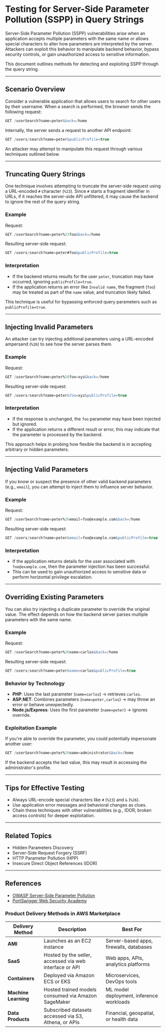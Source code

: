 # Testing for Server-Side Parameter Pollution (SSPP) in Query Strings

Server-Side Parameter Pollution (SSPP) vulnerabilities arise when an application accepts multiple parameters with the same name or allows special characters to alter how parameters are interpreted by the server. Attackers can exploit this behavior to manipulate backend behavior, bypass security controls, or gain unauthorized access to sensitive information.

This document outlines methods for detecting and exploiting SSPP through the query string.

---

## Scenario Overview

Consider a vulnerable application that allows users to search for other users by their username. When a search is performed, the browser sends the following request:

```sql
GET /userSearch?name=peter&back=/home
```

Internally, the server sends a request to another API endpoint:

```sql
GET /users/search?name=peter&publicProfile=true
```

An attacker may attempt to manipulate this request through various techniques outlined below.

---

## Truncating Query Strings

One technique involves attempting to truncate the server-side request using a URL-encoded `#` character (`%23`). Since `#` starts a fragment identifier in URLs, if it reaches the server-side API unfiltered, it may cause the backend to ignore the rest of the query string.

### Example

Request:
```sql
GET /userSearch?name=peter%23foo&back=/home
```


Resulting server-side request:
```sql
GET /users/search?name=peter#foo&publicProfile=true
```

### Interpretation

- If the backend returns results for the user `peter`, truncation may have occurred, ignoring `publicProfile=true`.
- If the application returns an error like `Invalid name`, the fragment (`foo`) may be treated as part of the `name` value, and truncation likely failed.

This technique is useful for bypassing enforced query parameters such as `publicProfile=true`.

---

## Injecting Invalid Parameters

An attacker can try injecting additional parameters using a URL-encoded ampersand (`%26`) to see how the server parses them.

### Example

Request:

```sql
GET /userSearch?name=peter%26foo=xyz&back=/home
```

Resulting server-side request:

```sql
GET /users/search?name=peter&foo=xyz&publicProfile=true
```



### Interpretation

- If the response is unchanged, the `foo` parameter may have been injected but ignored.
- If the application returns a different result or error, this may indicate that the parameter is processed by the backend.

This approach helps in probing how flexible the backend is in accepting arbitrary or hidden parameters.

---

## Injecting Valid Parameters

If you know or suspect the presence of other valid backend parameters (e.g., `email`), you can attempt to inject them to influence server behavior.

### Example

Request:

```sql
GET /userSearch?name=peter%26email=foo@example.com&back=/home
```

Resulting server-side request:

```sql
GET /users/search?name=peter&email=foo@example.com&publicProfile=true
```

### Interpretation

- If the application returns details for the user associated with `foo@example.com`, then the parameter injection has been successful.
- This can be used to gain unauthorized access to sensitive data or perform horizontal privilege escalation.

---

## Overriding Existing Parameters

You can also try injecting a duplicate parameter to override the original value. The effect depends on how the backend server parses multiple parameters with the same name.

### Example

Request:

```sql
GET /userSearch?name=peter%26name=carlos&back=/home
```

Resulting server-side request:

```sql
GET /users/search?name=peter&name=carlos&publicProfile=true
```


### Behavior by Technology

- **PHP**: Uses the last parameter (`name=carlos`) → retrieves `carlos`.
- **ASP.NET**: Combines parameters (`name=peter,carlos`) → may throw an error or behave unexpectedly.
- **Node.js/Express**: Uses the first parameter (`name=peter`) → ignores override.

### Exploitation Example

If you're able to override the parameter, you could potentially impersonate another user:

```sql
GET /userSearch?name=peter%26name=administrator&back=/home
```


If the backend accepts the last value, this may result in accessing the administrator's profile.

---

## Tips for Effective Testing

- Always URL-encode special characters like `#` (`%23`) and `&` (`%26`).
- Use application error messages and behavioral changes as clues.
- Chain these techniques with other vulnerabilities (e.g., IDOR, broken access controls) for deeper exploitation.

---

## Related Topics

- Hidden Parameters Discovery
- Server-Side Request Forgery (SSRF)
- HTTP Parameter Pollution (HPP)
- Insecure Direct Object References (IDOR)

---

## References

- [OWASP Server-Side Parameter Pollution](https://owasp.org/www-community/attacks/Server_Side_Parameter_Pollution)
- [PortSwigger Web Security Academy](https://portswigger.net/web-security)

   

### Product Delivery Methods in AWS Marketplace

| **Delivery Method** | **Description**                                          | **Best For**                            |
|---------------------|----------------------------------------------------------|------------------------------------------|
| **AMI**             | Launches as an EC2 instance                              | Server-based apps, firewalls, databases  |
| **SaaS**            | Hosted by the seller, accessed via web interface or API  | Web apps, APIs, analytics platforms      |
| **Containers**      | Deployed via Amazon ECS or EKS                           | Microservices, DevOps tools              |
| **Machine Learning**| Hosted trained models consumed via Amazon SageMaker      | ML model deployment, inference workloads |
| **Data Products**   | Subscribed datasets accessed via S3, Athena, or APIs     | Financial, geospatial, or health data    |
